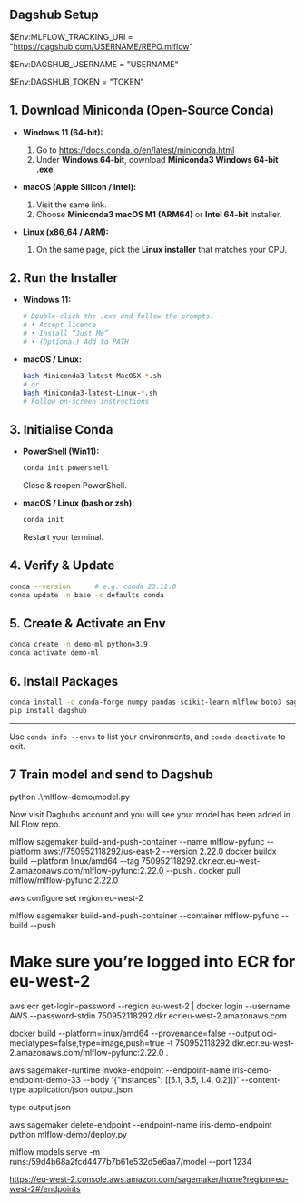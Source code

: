 ## Dagshub Setup

$Env:MLFLOW_TRACKING_URI = "https://dagshub.com/USERNAME/REPO.mlflow"

$Env:DAGSHUB_USERNAME    = "USERNAME"

$Env:DAGSHUB_TOKEN       = "TOKEN"

## 1. Download Miniconda (Open-Source Conda)
- **Windows 11 (64-bit):**  
  1. Go to https://docs.conda.io/en/latest/miniconda.html  
  2. Under **Windows 64-bit**, download **Miniconda3 Windows 64-bit .exe**.

- **macOS (Apple Silicon / Intel):**  
  1. Visit the same link.  
  2. Choose **Miniconda3 macOS M1 (ARM64)** or **Intel 64-bit** installer.

- **Linux (x86_64 / ARM):**  
  1. On the same page, pick the **Linux installer** that matches your CPU.

## 2. Run the Installer
- **Windows 11:**  
  ```powershell
  # Double-click the .exe and follow the prompts:
  # • Accept licence
  # • Install “Just Me”
  # • (Optional) Add to PATH
  ```
- **macOS / Linux:**  
  ```bash
  bash Miniconda3-latest-MacOSX-*.sh
  # or
  bash Miniconda3-latest-Linux-*.sh
  # Follow on-screen instructions
  ```

## 3. Initialise Conda
- **PowerShell (Win11):**  
  ```powershell
  conda init powershell
  ```
  Close & reopen PowerShell.

- **macOS / Linux (bash or zsh):**  
  ```bash
  conda init
  ```
  Restart your terminal.

## 4. Verify & Update
```bash
conda --version      # e.g. conda 23.11.0
conda update -n base -c defaults conda
```

## 5. Create & Activate an Env
```bash
conda create -n demo-ml python=3.9
conda activate demo-ml
```

## 6. Install Packages
```bash
conda install -c conda-forge numpy pandas scikit-learn mlflow boto3 sagemaker
pip install dagshub
```

---

Use `conda info --envs` to list your environments, and `conda deactivate` to exit.

## 7 Train model and send to Dagshub
python .\mlflow-demo\model.py 


Now visit Daghubs account and you will see your model has been added in MLFlow repo.




mlflow sagemaker build-and-push-container --name mlflow-pyfunc --platform aws://750952118292/us-east-2 --version 2.22.0
docker buildx build --platform linux/amd64 --tag 750952118292.dkr.ecr.eu-west-2.amazonaws.com/mlflow-pyfunc:2.22.0 --push .
docker pull mlflow/mlflow-pyfunc:2.22.0





aws configure set region eu-west-2

mlflow sagemaker build-and-push-container  --container mlflow-pyfunc --build --push



# Make sure you’re logged into ECR for eu-west-2
aws ecr get-login-password --region eu-west-2 | docker login --username AWS --password-stdin 750952118292.dkr.ecr.eu-west-2.amazonaws.com

docker build --platform=linux/amd64 --provenance=false --output oci-mediatypes=false,type=image,push=true -t 750952118292.dkr.ecr.eu-west-2.amazonaws.com/mlflow-pyfunc:2.22.0 .

aws sagemaker-runtime invoke-endpoint --endpoint-name iris-demo-endpoint-demo-33  --body '{"instances": [[5.1, 3.5, 1.4, 0.2]]}' --content-type application/json output.json

type output.json


aws sagemaker delete-endpoint --endpoint-name iris-demo-endpoint
python mlflow-demo/deploy.py

mlflow models serve -m runs:/59d4b68a2fcd4477b7b61e532d5e6aa7/model --port 1234


https://eu-west-2.console.aws.amazon.com/sagemaker/home?region=eu-west-2#/endpoints